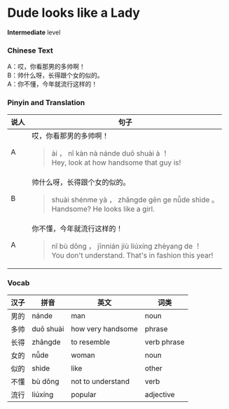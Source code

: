 # Dude looks like a Lady
**Intermediate** level
### Chinese Text
A：哎，你看那男的多帅啊！<br />B：帅什么呀，长得跟个女的似的。<br />A：你不懂，今年就流行这样的！

### Pinyin and Translation
|说人|句子|
|----|----|
|A|哎，你看那男的多帅啊！<blockquote>ài ， nǐ kàn nà nánde duō shuài à ！<br />Hey, look at how handsome that guy is!</blockquote>|
|B|帅什么呀，长得跟个女的似的。<blockquote>shuài shénme yà ， zhǎngde gēn ge nǚde shìde 。<br />Handsome? He looks like a girl.</blockquote>|
|A|你不懂，今年就流行这样的！<blockquote>nǐ bù dǒng ， jīnnián jiù liúxíng zhèyang de ！<br />You don't understand. That's in fashion this year!</blockquote>|
### Vocab
|汉子|拼音|英文|词类|
|----|----|----|----|
|男的|nánde|man|noun|
|多帅|duō shuài|how very handsome|phrase|
|长得|zhǎngde|to resemble|verb phrase|
|女的|nǚde|woman|noun|
|似的|shìde|like|other|
|不懂|bù dǒng|not to understand|verb|
|流行|liúxíng|popular|adjective|
